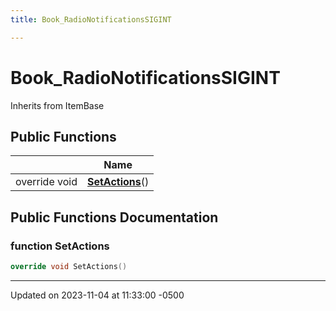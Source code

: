 ```yaml
---
title: Book_RadioNotificationsSIGINT

---
```


# Book_RadioNotificationsSIGINT





Inherits from ItemBase

## Public Functions

|                | Name           |
| -------------- | -------------- |
| override void | **[SetActions](class_book___radio_notifications_s_i_g_i_n_t.md#function-setactions)**() |

## Public Functions Documentation

### function SetActions

```cpp
override void SetActions()
```


-------------------------------

Updated on 2023-11-04 at 11:33:00 -0500